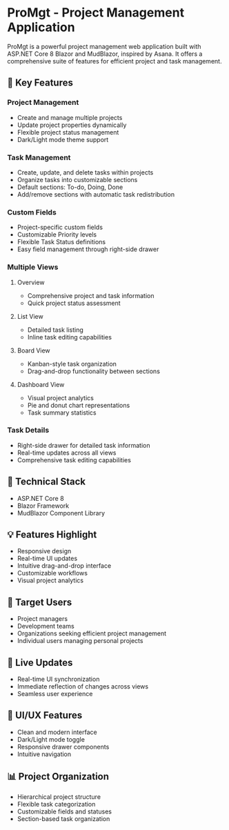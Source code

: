 ﻿# ProMgt - Project Management Application

ProMgt is a powerful project management web application built with ASP.NET Core 8 Blazor and MudBlazor, inspired by Asana. It offers a comprehensive suite of features for efficient project and task management.

## 🌟 Key Features

### Project Management
- Create and manage multiple projects
- Update project properties dynamically
- Flexible project status management
- Dark/Light mode theme support

### Task Management
- Create, update, and delete tasks within projects
- Organize tasks into customizable sections
- Default sections: To-do, Doing, Done
- Add/remove sections with automatic task redistribution

### Custom Fields
- Project-specific custom fields
- Customizable Priority levels
- Flexible Task Status definitions
- Easy field management through right-side drawer

### Multiple Views
1. Overview
   - Comprehensive project and task information
   - Quick project status assessment

2. List View
   - Detailed task listing
   - Inline task editing capabilities

3. Board View
   - Kanban-style task organization
   - Drag-and-drop functionality between sections

4. Dashboard View
   - Visual project analytics
   - Pie and donut chart representations
   - Task summary statistics

### Task Details
- Right-side drawer for detailed task information
- Real-time updates across all views
- Comprehensive task editing capabilities

## 🚀 Technical Stack
- ASP.NET Core 8
- Blazor Framework
- MudBlazor Component Library

## 💡 Features Highlight
- Responsive design
- Real-time UI updates
- Intuitive drag-and-drop interface
- Customizable workflows
- Visual project analytics

## 🎯 Target Users
- Project managers
- Development teams
- Organizations seeking efficient project management
- Individual users managing personal projects

## 🔄 Live Updates
- Real-time UI synchronization
- Immediate reflection of changes across views
- Seamless user experience

## 🎨 UI/UX Features
- Clean and modern interface
- Dark/Light mode toggle
- Responsive drawer components
- Intuitive navigation

## 📊 Project Organization
- Hierarchical project structure
- Flexible task categorization
- Customizable fields and statuses
- Section-based task organization
